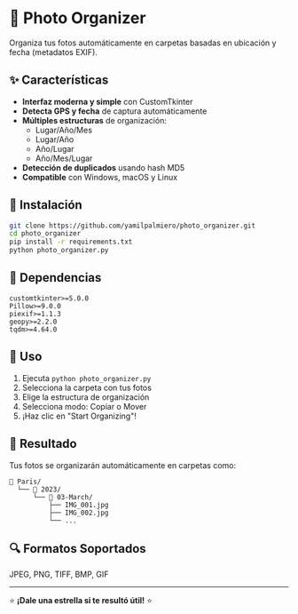 # 📸 Photo Organizer

Organiza tus fotos automáticamente en carpetas basadas en ubicación y fecha (metadatos EXIF).

## ✨ Características

- **Interfaz moderna y simple** con CustomTkinter
- **Detecta GPS y fecha** de captura automáticamente
- **Múltiples estructuras** de organización:
  - Lugar/Año/Mes
  - Lugar/Año  
  - Año/Lugar
  - Año/Mes/Lugar
- **Detección de duplicados** usando hash MD5
- **Compatible** con Windows, macOS y Linux

## 🚀 Instalación

```bash
git clone https://github.com/yamilpalmiero/photo_organizer.git
cd photo_organizer
pip install -r requirements.txt
python photo_organizer.py
```

## 📁 Dependencias

```
customtkinter>=5.0.0
Pillow>=9.0.0
piexif>=1.1.3
geopy>=2.2.0
tqdm>=4.64.0
```

## 🔧 Uso

1. Ejecuta `python photo_organizer.py`
2. Selecciona la carpeta con tus fotos
3. Elige la estructura de organización
4. Selecciona modo: Copiar o Mover
5. ¡Haz clic en "Start Organizing"!

## 📂 Resultado

Tus fotos se organizarán automáticamente en carpetas como:

```
📁 Paris/
  └── 📁 2023/
      └── 📁 03-March/
          ├── IMG_001.jpg
          ├── IMG_002.jpg
          └── ...
```

## 🔍 Formatos Soportados

JPEG, PNG, TIFF, BMP, GIF

---

⭐ **¡Dale una estrella si te resultó útil!** ⭐

